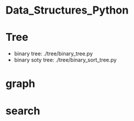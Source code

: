 # Data_Structures_Python

# Tree
- binary tree: ./tree/binary_tree.py
- binary soty tree: ./tree/binary_sort_tree.py

# graph

# search

